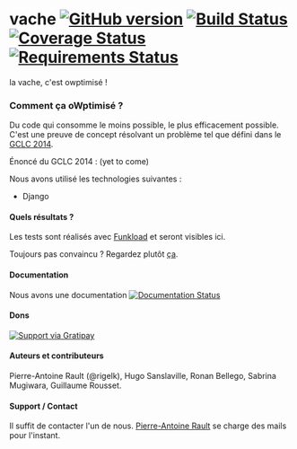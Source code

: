 vache [![GitHub version](https://badge.fury.io/gh/cowpti%2Fvache.svg)](http://badge.fury.io/gh/cowpti%2Fvache) [![Build Status](https://travis-ci.org/cowpti/vache.png)](https://travis-ci.org/cowpti/vache) [![Coverage Status](https://coveralls.io/repos/cowpti/vache/badge.png)](https://coveralls.io/r/cowpti/vache) [![Requirements Status](https://requires.io/github/cowpti/vache/requirements.svg?branch=master)](https://requires.io/github/cowpti/vache/requirements/?branch=master)
=====

la vache, c'est owptimisé !

### Comment ça oWptimisé ?
Du code qui consomme le moins possible, le plus efficacement possible. C'est une preuve de concept résolvant un problème tel que défini dans le [GCLC 2014](http://www.greencodelab-challenge.org/).

Énoncé du GCLC 2014 : (yet to come)

Nous avons utilisé les technologies suivantes :

- Django

#### Quels résultats ?
Les tests sont réalisés avec [Funkload](https://github.com/nuxeo/FunkLoad) et seront visibles ici.

Toujours pas convaincu ? Regardez plutôt [ça](http://www.thepartyanimal-blog.org/wp-content/uploads/2012/04/pancake_bunny.jpg).

#### Documentation
Nous avons une documentation [![Documentation Status](https://readthedocs.org/projects/vache/badge/?version=latest)](https://readthedocs.org/projects/vache/?badge=latest)

#### Dons

[![Support via Gratipay](https://cdn.rawgit.com/gratipay/gratipay-badge/2.3.0/dist/gratipay.svg)](https://gratipay.com/on/github/cowpti/)

#### Auteurs et contributeurs
Pierre-Antoine Rault (@rigelk), Hugo Sanslaville, Ronan Bellego, Sabrina Mugiwara, Guillaume Rousset.

#### Support / Contact
Il suffit de contacter l'un de nous. [Pierre-Antoine Rault](mailto:pierre-antoine.rault@etu.univ-nantes.fr) se charge des mails pour l'instant.
